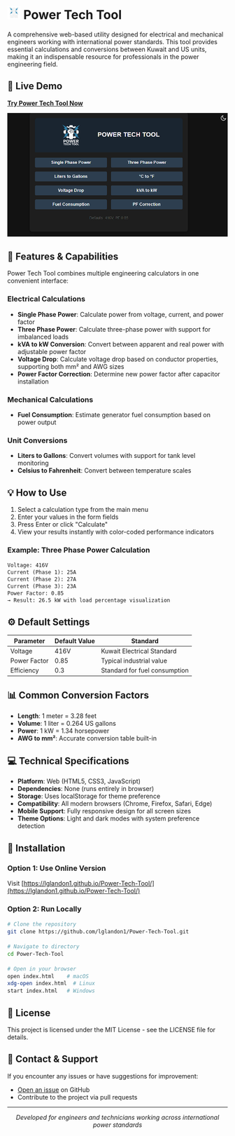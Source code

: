 # <img src="https://github.com/lglandon1/Power-Tech-Tool/blob/main/Light%20Icon%20No%20Background.png" alt="Tool Icon" width="30" height="30"> Power Tech Tool

A comprehensive web-based utility designed for electrical and mechanical engineers working with international power standards. This tool provides essential calculations and conversions between Kuwait and US units, making it an indispensable resource for professionals in the power engineering field.

## 📱 Live Demo

**[Try Power Tech Tool Now](https://lglandon1.github.io/Power-Tech-Tool/)**

![Power Tech Tool Demo](https://github.com/lglandon1/Power-Tech-Tool/blob/main/Screenshot%202025-03-31%201.png)

## 🔧 Features & Capabilities

Power Tech Tool combines multiple engineering calculators in one convenient interface:

### Electrical Calculations
- **Single Phase Power**: Calculate power from voltage, current, and power factor
- **Three Phase Power**: Calculate three-phase power with support for imbalanced loads
- **kVA to kW Conversion**: Convert between apparent and real power with adjustable power factor
- **Voltage Drop**: Calculate voltage drop based on conductor properties, supporting both mm² and AWG sizes
- **Power Factor Correction**: Determine new power factor after capacitor installation

### Mechanical Calculations
- **Fuel Consumption**: Estimate generator fuel consumption based on power output

### Unit Conversions
- **Liters to Gallons**: Convert volumes with support for tank level monitoring
- **Celsius to Fahrenheit**: Convert between temperature scales

## 💡 How to Use

1. Select a calculation type from the main menu
2. Enter your values in the form fields
3. Press Enter or click "Calculate"
4. View your results instantly with color-coded performance indicators

### Example: Three Phase Power Calculation

```
Voltage: 416V
Current (Phase 1): 25A
Current (Phase 2): 27A
Current (Phase 3): 23A
Power Factor: 0.85
→ Result: 26.5 kW with load percentage visualization
```

## ⚙️ Default Settings

| Parameter | Default Value | Standard |
|-----------|---------------|----------|
| Voltage | 416V | Kuwait Electrical Standard |
| Power Factor | 0.85 | Typical industrial value |
| Efficiency | 0.3 | Standard for fuel consumption |

## 📊 Common Conversion Factors

- **Length**: 1 meter = 3.28 feet
- **Volume**: 1 liter = 0.264 US gallons
- **Power**: 1 kW = 1.34 horsepower
- **AWG to mm²**: Accurate conversion table built-in

## 💻 Technical Specifications

- **Platform**: Web (HTML5, CSS3, JavaScript)
- **Dependencies**: None (runs entirely in browser)
- **Storage**: Uses localStorage for theme preference
- **Compatibility**: All modern browsers (Chrome, Firefox, Safari, Edge)
- **Mobile Support**: Fully responsive design for all screen sizes
- **Theme Options**: Light and dark modes with system preference detection

## 🚀 Installation

### Option 1: Use Online Version
Visit [https://lglandon1.github.io/Power-Tech-Tool/](https://lglandon1.github.io/Power-Tech-Tool/)

### Option 2: Run Locally
```bash
# Clone the repository
git clone https://github.com/lglandon1/Power-Tech-Tool.git

# Navigate to directory
cd Power-Tech-Tool

# Open in your browser
open index.html    # macOS
xdg-open index.html  # Linux
start index.html   # Windows
```

## 📄 License

This project is licensed under the MIT License - see the LICENSE file for details.

## 📧 Contact & Support

If you encounter any issues or have suggestions for improvement:

- [Open an issue](https://github.com/lglandon1/Power-Tech-Tool/issues) on GitHub
- Contribute to the project via pull requests

---

<p align="center">
  <i>Developed for engineers and technicians working across international power standards</i>
</p>